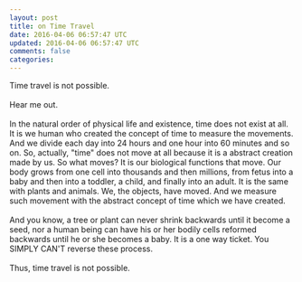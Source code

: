 ```yaml
---           
layout: post
title: on Time Travel
date: 2016-04-06 06:57:47 UTC
updated: 2016-04-06 06:57:47 UTC
comments: false
categories: 
---
```


Time travel is not possible.<br /><br />Hear me out.<br /><br />In the natural order of physical life and existence, time does not exist at all. It is we human who created the concept of time to measure the movements. And we divide each day into 24 hours and one hour into 60 minutes and so on. So, actually, "time" does not move at all because it is a abstract creation made by us. So what moves? It is our biological functions that move. Our body grows from one cell into thousands and then millions, from fetus into a baby and then into a toddler, a child, and finally into an adult. It is the same with plants and animals. We, the objects, have moved. And we measure such movement with the abstract concept of time which we have created. <br /><br />And you know, a tree or plant can never shrink backwards until it become a seed, nor a human being can have his or her bodily cells reformed backwards until he or she becomes a baby. It is a one way ticket. You SIMPLY CAN'T reverse these process.<br /><br />Thus, time travel is not possible.